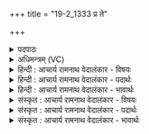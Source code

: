 +++
title = "19-2_1333 प्र ते"

+++
<details><summary>पदपाठः</summary>

प्र। ते꣣। सोता꣡रः꣢। र꣡स꣢꣯म्। म꣡दा꣢꣯य। पु꣣न꣡न्ति꣢। सो꣡म꣢꣯म्। म꣣हे꣢। द्यु꣣म्ना꣡य꣢। शि꣡शु꣢꣯म्। १३३३।
</details>

<details><summary>अधिमन्त्रम् (VC)</summary>

- पवमानः सोमः
- अग्नयो धिष्ण्या ऐश्वराः
- द्विपदा विराट् पङ्क्तिः
- पञ्चमः
</details>

<details><summary>हिन्दी : आचार्य रामनाथ वेदालंकार - विषयः</summary>

आगे फिर उसी विषय का वर्णन है।
</details>

<details><summary>हिन्दी : आचार्य रामनाथ वेदालंकार - पदार्थः</summary>

पदार्थान्वयभाषाः -  हे विद्यार्थी ! (सोतारः) द्वितीय जन्म देनेवाले गुरु लोग (सोमं रसम्) ज्ञान-रस को (ते) तेरे (मदाय) आनन्द के लिए और (महे द्युम्नाय) महान् यश के लिए (प्र पुनन्ति) भली-भाँति पवित्र कर रहे हैं ॥२॥
</details>

<details><summary>हिन्दी : आचार्य रामनाथ वेदालंकार - भावार्थः</summary>

भावार्थभाषाः -  परोपकारक,पवित्र,निर्दोष विद्या से ही मनुष्य आनन्दवान् और यशस्वी होता है ॥२॥
</details>

<details><summary>संस्कृत : आचार्य रामनाथ वेदालंकार - विषयः</summary>

अथ पुनः स एव विषयो वर्ण्यते।
</details>

<details><summary>संस्कृत : आचार्य रामनाथ वेदालंकार - पदार्थः</summary>

पदार्थान्वयभाषाः -  हे विद्यार्थिन् ! (सोतारः) द्वितीयजन्मदातारो गुरवः (सोमं रसम्) ज्ञानरसम् (ते) तव (मदाय) आनन्दाय (महे द्युम्नाय) महते यशसे च (प्र पुनन्ति) प्रकृष्टतया पवित्रीकुर्वन्ति ॥२॥
</details>

<details><summary>संस्कृत : आचार्य रामनाथ वेदालंकार - भावार्थः</summary>

भावार्थभाषाः -  परोपकारिण्या पवित्रया निष्कलुषयैव विद्यया मनुष्य आनन्दी यशस्वी च जायते ॥२॥
</details>